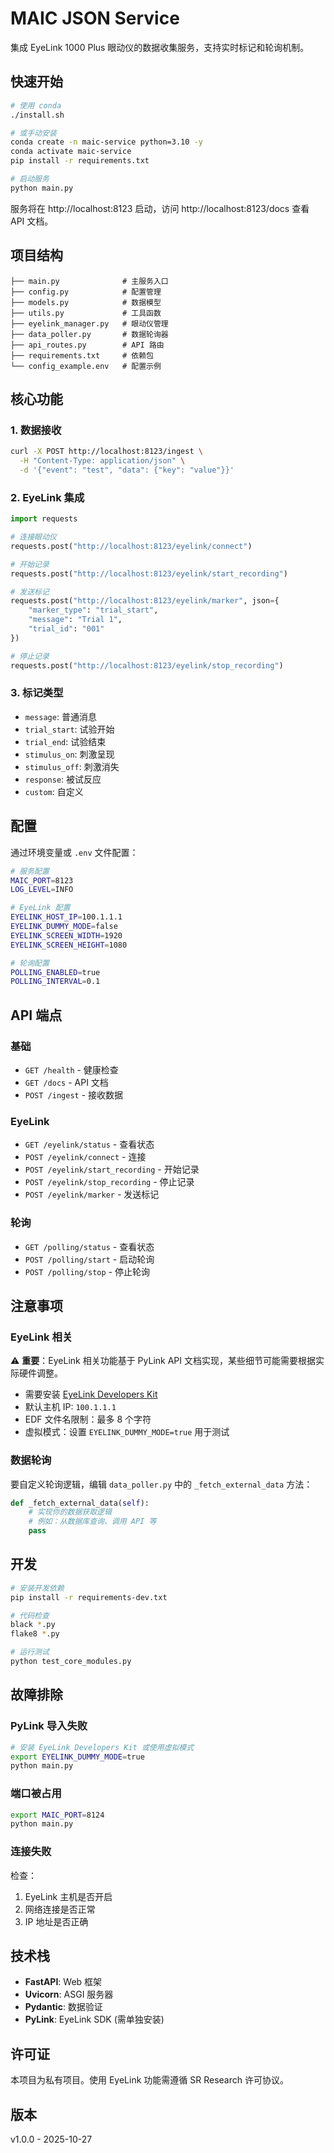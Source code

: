 # MAIC JSON Service

集成 EyeLink 1000 Plus 眼动仪的数据收集服务，支持实时标记和轮询机制。

## 快速开始

```bash
# 使用 conda
./install.sh

# 或手动安装
conda create -n maic-service python=3.10 -y
conda activate maic-service
pip install -r requirements.txt

# 启动服务
python main.py
```

服务将在 http://localhost:8123 启动，访问 http://localhost:8123/docs 查看 API 文档。

## 项目结构

```
├── main.py              # 主服务入口
├── config.py            # 配置管理
├── models.py            # 数据模型
├── utils.py             # 工具函数
├── eyelink_manager.py   # 眼动仪管理
├── data_poller.py       # 数据轮询器
├── api_routes.py        # API 路由
├── requirements.txt     # 依赖包
└── config_example.env   # 配置示例
```

## 核心功能

### 1. 数据接收

```bash
curl -X POST http://localhost:8123/ingest \
  -H "Content-Type: application/json" \
  -d '{"event": "test", "data": {"key": "value"}}'
```

### 2. EyeLink 集成

```python
import requests

# 连接眼动仪
requests.post("http://localhost:8123/eyelink/connect")

# 开始记录
requests.post("http://localhost:8123/eyelink/start_recording")

# 发送标记
requests.post("http://localhost:8123/eyelink/marker", json={
    "marker_type": "trial_start",
    "message": "Trial 1",
    "trial_id": "001"
})

# 停止记录
requests.post("http://localhost:8123/eyelink/stop_recording")
```

### 3. 标记类型

- `message`: 普通消息
- `trial_start`: 试验开始
- `trial_end`: 试验结束
- `stimulus_on`: 刺激呈现
- `stimulus_off`: 刺激消失
- `response`: 被试反应
- `custom`: 自定义

## 配置

通过环境变量或 `.env` 文件配置：

```bash
# 服务配置
MAIC_PORT=8123
LOG_LEVEL=INFO

# EyeLink 配置
EYELINK_HOST_IP=100.1.1.1
EYELINK_DUMMY_MODE=false
EYELINK_SCREEN_WIDTH=1920
EYELINK_SCREEN_HEIGHT=1080

# 轮询配置
POLLING_ENABLED=true
POLLING_INTERVAL=0.1
```

## API 端点

### 基础

- `GET /health` - 健康检查
- `GET /docs` - API 文档
- `POST /ingest` - 接收数据

### EyeLink

- `GET /eyelink/status` - 查看状态
- `POST /eyelink/connect` - 连接
- `POST /eyelink/start_recording` - 开始记录
- `POST /eyelink/stop_recording` - 停止记录
- `POST /eyelink/marker` - 发送标记

### 轮询

- `GET /polling/status` - 查看状态
- `POST /polling/start` - 启动轮询
- `POST /polling/stop` - 停止轮询

## 注意事项

### EyeLink 相关

⚠️ **重要**：EyeLink 相关功能基于 PyLink API 文档实现，某些细节可能需要根据实际硬件调整。

- 需要安装 [EyeLink Developers Kit](https://www.sr-research.com/support/)
- 默认主机 IP: `100.1.1.1`
- EDF 文件名限制：最多 8 个字符
- 虚拟模式：设置 `EYELINK_DUMMY_MODE=true` 用于测试

### 数据轮询

要自定义轮询逻辑，编辑 `data_poller.py` 中的 `_fetch_external_data` 方法：

```python
def _fetch_external_data(self):
    # 实现你的数据获取逻辑
    # 例如：从数据库查询、调用 API 等
    pass
```

## 开发

```bash
# 安装开发依赖
pip install -r requirements-dev.txt

# 代码检查
black *.py
flake8 *.py

# 运行测试
python test_core_modules.py
```

## 故障排除

### PyLink 导入失败

```bash
# 安装 EyeLink Developers Kit 或使用虚拟模式
export EYELINK_DUMMY_MODE=true
python main.py
```

### 端口被占用

```bash
export MAIC_PORT=8124
python main.py
```

### 连接失败

检查：
1. EyeLink 主机是否开启
2. 网络连接是否正常
3. IP 地址是否正确

## 技术栈

- **FastAPI**: Web 框架
- **Uvicorn**: ASGI 服务器
- **Pydantic**: 数据验证
- **PyLink**: EyeLink SDK (需单独安装)

## 许可证

本项目为私有项目。使用 EyeLink 功能需遵循 SR Research 许可协议。

## 版本

v1.0.0 - 2025-10-27
